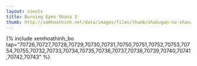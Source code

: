 ```yaml
---
layout: sieutv
title: Burning Eyes Shana 3
thumb: http://xemhoathinh.net/data/images/films/thumb/shakugan-no-shana-3-burning-eyes-shana-3-2011.jpg
---
```

{% include xemhoathinh_bo tap="70726,70727,70728,70729,70730,70731,70750,70751,70752,70753,70754,70755,70732,70733,70734,70735,70736,70737,70738,70739,70740,70741,70742,70743" %} 
